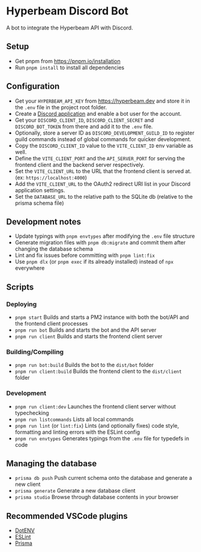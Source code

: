 # Hyperbeam Discord Bot

A bot to integrate the Hyperbeam API with Discord.

## Setup

- Get pnpm from <https://pnpm.io/installation>
- Run `pnpm install` to install all dependencies

## Configuration

- Get your `HYPERBEAM_API_KEY` from <https://hyperbeam.dev> and store it in the `.env` file in the project root folder.
- Create a [Discord application](https://discord.com/developers/applications) and enable a bot user for the account.
- Get your `DISCORD_CLIENT_ID`, `DISCORD_CLIENT_SECRET` and `DISCORD_BOT_TOKEN` from there and add it to the `.env` file.
- Optionally, store a server ID as `DISCORD_DEVELOPMENT_GUILD_ID` to register guild commands instead of global commands for quicker development.
- Copy the `DISCORD_CLIENT_ID` value to the `VITE_CLIENT_ID` env variable as well.
- Define the `VITE_CLIENT_PORT` and the `API_SERVER_PORT` for serving the frontend client and the backend server respectively.
- Set the `VITE_CLIENT_URL` to the URL that the frontend client is served at. (ex: `https://localhost:4000`)
- Add the `VITE_CLIENT_URL` to the OAuth2 redirect URI list in your Discord application settings.
- Set the `DATABASE_URL` to the relative path to the SQLite db (relative to the prisma schema file)

## Development notes

- Update typings with `pnpm envtypes` after modifying the `.env` file structure
- Generate migration files with `pnpm db:migrate` and commit them after changing the database schema
- Lint and fix issues before committing with `pnpm lint:fix`
- Use `pnpm dlx` (or `pnpm exec` if its already installed) instead of `npx` everywhere

## Scripts

### Deploying

- `pnpm start`
  Builds and starts a PM2 instance with both the bot/API and the frontend client processes
- `pnpm run bot`
  Builds and starts the bot and the API server
- `pnpm run client`
  Builds and starts the frontend client server

### Building/Compiling

- `pnpm run bot:build`
  Builds the bot to the `dist/bot` folder
- `pnpm run client:build`
  Builds the frontend client to the `dist/client` folder

### Development

- `pnpm run client:dev`
  Launches the frontend client server without typechecking
- `pnpm run listcommands`
  Lists all local commands
- `pnpm run lint` (or `lint:fix`)
  Lints (and optionally fixes) code style, formatting and linting errors with the ESLint config
- `pnpm run envtypes`
  Generates typings from the `.env` file for typedefs in code

## Managing the database

- `prisma db push`
  Push current schema onto the database and generate a new client
- `prisma generate`
  Generate a new database client
- `prisma studio`
  Browse through database contents in your browser

## Recommended VSCode plugins

- [DotENV](https://marketplace.visualstudio.com/items?itemName=mikestead.dotenv)
- [ESLint](https://marketplace.visualstudio.com/items?itemName=dbaeumer.vscode-eslint)
- [Prisma](https://marketplace.visualstudio.com/items?itemName=Prisma.prisma)
